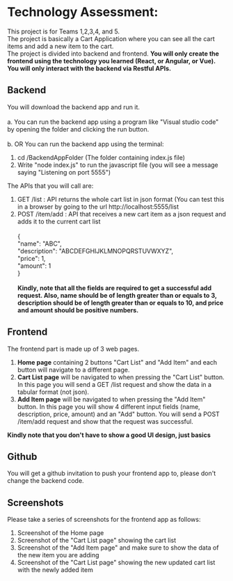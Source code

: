 # Technology Assessment:

This project is for Teams 1,2,3,4, and 5. </br>
The project is basically a Cart Application where you can see all the cart items and add a new item to the cart.</br> 
The project is divided into backend and frontend. **You will only create the frontend using the technology you learned (React, or Angular, or Vue). You will only interact with the backend via Restful APIs.**</br> 

## Backend
You will download the backend app and run it.</br></br>
a. You can run the backend app using a program like "Visual studio code" by opening the folder and clicking the run button.</br></br>
b. OR You can run the backend app using the terminal:
1. cd /BackendAppFolder (The folder containing index.js file)
2. Write "node index.js" to run the javascript file (you will see a message saying "Listening on port 5555")

The APIs that you will call are:
1. GET /list : API returns the whole cart list in json format
(You can test this in a browser by going to the url http://localhost:5555/list
2. POST /item/add : API that receives a new cart item as a json request and adds it to the current cart list</br></br>
{</br>
	"name": "ABC", </br>
	"description": "ABCDEFGHIJKLMNOPQRSTUVWXYZ", </br>
	"price": 1, </br>
	"amount": 1 </br>
}</br></br>
**Kindly, note that all the fields are required to get a successful add request. Also, name should be of length greater than or equals to 3, description should be of length greater than or equals to 10,
and price and amount should be positive numbers.**

## Frontend
The frontend part is made up of 3 web pages.
1. **Home page** containing 2 buttons "Cart List" and "Add Item" and each button will navigate to a different page.
2. **Cart List page** will be navigated to when pressing the "Cart List" button. In this page you will send a GET /list request and show the data in a tabular format (not json).
3. **Add Item page** will be navigated to when pressing the "Add Item" button. In this page you will show 4 different input fields (name, description, price, amount) and an "Add" button. You will send a POST /item/add request and show that the request was successful.

**Kindly note that you don't have to show a good UI design, just basics**

## Github
You will get a github invitation to push your frontend app to, please don't change the backend code.

## Screenshots
Please take a series of screenshots for the frontend app as follows:
1. Screenshot of the Home page
2. Screenshot of the "Cart List page" showing the cart list
3. Screenshot of the "Add Item page" and make sure to show the data of the new item you are adding
4. Screenshot of the "Cart List page" showing the new updated cart list with the newly added item
